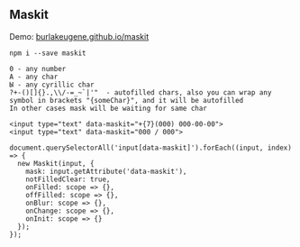 
## Maskit

Demo:
[burlakeugene.github.io/maskit](https://burlakeugene.github.io/maskit/)
```
npm i --save maskit
```
```
0 - any number
A - any char
Ы - any cyrillic char
?+-()[]{}.,\\/-=_~`|'"  - autofilled chars, also you can wrap any symbol in brackets "{someChar}", and it will be autofilled
In other cases mask will be waiting for same char
```

```
<input type="text" data-maskit="+{7}(000) 000-00-00">
<input type="text" data-maskit="000 / 000">
```

```
document.querySelectorAll('input[data-maskit]').forEach((input, index) => {
  new Maskit(input, {
    mask: input.getAttribute('data-maskit'),
    notFilledClear: true,
    onFilled: scope => {},
    offFilled: scope => {},
    onBlur: scope => {},
    onChange: scope => {},
    onInit: scope => {}
  });
});
```
